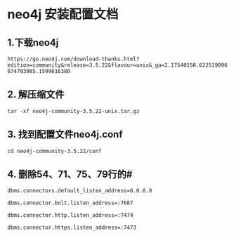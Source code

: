 # neo4j 安装配置文档
## 1.下载neo4j
```
https://go.neo4j.com/download-thanks.html?edition=community&release=3.5.22&flavour=unix&_ga=2.17540158.622519096.1602571208-674703985.1599616380
```
## 2. 解压缩文件
```
tar -xf neo4j-community-3.5.22-unix.tar.gz
```
## 3. 找到配置文件neo4j.conf
```
cd neo4j-community-3.5.22/conf
```
## 4. 删除54、71、75、79行的#
```
dbms.connectors.default_listen_address=0.0.0.0

dbms.connector.bolt.listen_address=:7687

dbms.connector.http.listen_address=:7474

dbms.connector.https.listen_address=:7473
```

